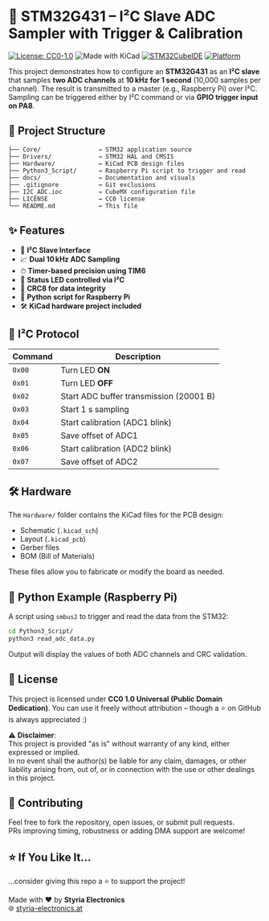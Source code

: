 # 🧪 STM32G431 – I²C Slave ADC Sampler with Trigger & Calibration

[![License: CC0-1.0](https://img.shields.io/badge/license-CC0--1.0-lightgrey.svg)](https://creativecommons.org/publicdomain/zero/1.0/)
![Made with KiCad](https://img.shields.io/badge/Made%20with-KiCad-005cad?logo=kicad)
[![STM32CubeIDE](https://img.shields.io/badge/STM32CubeIDE-✅-blue)](https://www.st.com/en/development-tools/stm32cubeide.html)
[![Platform](https://img.shields.io/badge/Platform-STM32G431-informational)](https://www.st.com/en/microcontrollers-microprocessors/stm32g4-series.html)

This project demonstrates how to configure an **STM32G431** as an **I²C slave** that samples **two ADC channels** at **10 kHz for 1 second** (10,000 samples per channel). The result is transmitted to a master (e.g., Raspberry Pi) over I²C. Sampling can be triggered either by I²C command or via **GPIO trigger input on PA8**.

## 📂 Project Structure

```
├── Core/                → STM32 application source
├── Drivers/             → STM32 HAL and CMSIS
├── Hardware/            → KiCad PCB design files
├── Python3_Script/      → Raspberry Pi script to trigger and read
├── docs/                → Documentation and visuals
├── .gitignore           → Git exclusions
├── I2C_ADC.ioc          → CubeMX configuration file
├── LICENSE              → CC0 license
└── README.md            → This file
```

## ✨ Features

- 🔌 **I²C Slave Interface**
- 📈 **Dual 10 kHz ADC Sampling**
- ⏱ **Timer-based precision using TIM6**
- 🔦 **Status LED controlled via I²C**
- 🧮 **CRC8 for data integrity**
- 🐍 **Python script for Raspberry Pi**
- 🛠️ **KiCad hardware project included**

## 🔄 I²C Protocol

| Command | Description                             |
|---------|-----------------------------------------|
| `0x00`  | Turn LED **ON**                         |
| `0x01`  | Turn LED **OFF**                        |
| `0x02`  | Start ADC buffer transmission (20001 B) |
| `0x03`  | Start 1 s sampling                      |
| `0x04`  | Start calibration (ADC1 blink)          |
| `0x05`  | Save offset of ADC1                     |
| `0x06`  | Start calibration (ADC2 blink)          |
| `0x07`  | Save offset of ADC2                     |

## 🛠 Hardware

The `Hardware/` folder contains the KiCad files for the PCB design:

- Schematic (`.kicad_sch`)
- Layout (`.kicad_pcb`)
- Gerber files
- BOM (Bill of Materials)

These files allow you to fabricate or modify the board as needed.

## 🐍 Python Example (Raspberry Pi)

A script using `smbus2` to trigger and read the data from the STM32:

```bash
cd Python3_Script/
python3 read_adc_data.py
```

Output will display the values of both ADC channels and CRC validation.

## 📄 License

This project is licensed under **CC0 1.0 Universal (Public Domain Dedication)**. You can use it freely without attribution – though a ⭐ on GitHub is always appreciated :)

⚠️ **Disclaimer**:  
This project is provided "as is" without warranty of any kind, either expressed or implied.  
In no event shall the author(s) be liable for any claim, damages, or other liability arising from, out of, or in connection with the use or other dealings in this project.

## 🙌 Contributing

Feel free to fork the repository, open issues, or submit pull requests.  
PRs improving timing, robustness or adding DMA support are welcome!

## ⭐️ If You Like It...

...consider giving this repo a ⭐️ to support the project!

Made with ❤️ by **Styria Electronics**  
🌐 [styria-electronics.at](https://styria-electronics.at)
